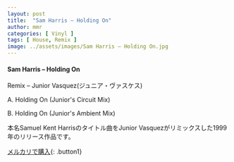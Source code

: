 ```yaml
---
layout: post
title:  "Sam Harris – Holding On"
author: mmr
categories: [ Vinyl ]
tags: [ House, Remix ]
image: ../assets/images/Sam Harris – Holding On.jpg
---
```


#### Sam Harris – Holding On

Remix – Junior Vasquez(ジュニア・ヴァスケス)

A. Holding On (Junior's Circuit Mix)

B. Holding On (Junior's Ambient Mix)

本名Samuel Kent Harrisのタイトル曲をJunior Vasquezがリミックスした1999年のリリース作品です。

[メルカリで購入](https://jp.mercari.com/item/m89744041671){: .button1}
